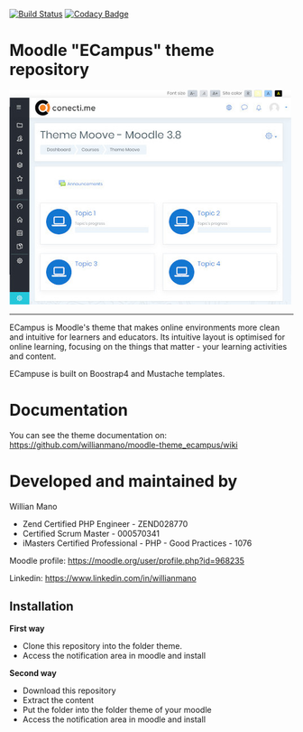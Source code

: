 [![Build Status](https://travis-ci.org/willianmano/moodle-theme_ecampus.svg?branch=master)](https://travis-ci.org/willianmano/moodle-theme_ecampus)
[![Codacy Badge](https://api.codacy.com/project/badge/Grade/e1c12730e50b4e479dc9a65dbeff6671)](https://www.codacy.com/app/willianmanoaraujo/moodle-theme_ecampus?utm_source=github.com&amp;utm_medium=referral&amp;utm_content=willianmano/moodle-theme_ecampus&amp;utm_campaign=Badge_Grade)

Moodle "ECampus" theme repository
===============================

![screenshot](pix/screenshot.jpg "ECampus Screenshot")

---------

ECampus is Moodle's theme that makes online environments more clean and intuitive for learners and educators. Its intuitive layout is optimised for online learning, focusing on the things that matter - your learning activities and content.

ECampuse is built on Boostrap4 and Mustache templates.

Documentation
=============

You can see the theme documentation on: https://github.com/willianmano/moodle-theme_ecampus/wiki

Developed and maintained by
===========================
Willian Mano
 - Zend Certified PHP Engineer - ZEND028770
 - Certified Scrum Master - 000570341
 - iMasters Certified Professional - PHP - Good Practices - 1076

Moodle profile: https://moodle.org/user/profile.php?id=968235

Linkedin: https://www.linkedin.com/in/willianmano

Installation
------------

**First way**

- Clone this repository into the folder theme.
- Access the notification area in moodle and install

**Second way**

- Download this repository
- Extract the content
- Put the folder into the folder theme of your moodle
- Access the notification area in moodle and install
